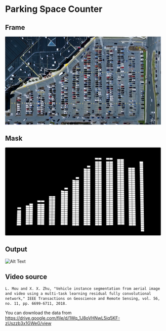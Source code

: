 # Parking Space Counter

## Frame 
![Frame](datasets/original/image.png)

## Mask 
![Mask](datasets/original/mask.png)

## Output
![Alt Text](output/output.gif)

## Video source
```
L. Mou and X. X. Zhu, "Vehicle instance segmentation from aerial image and video using a multi-task learning residual fully convolutional network," IEEE Transactions on Geoscience and Remote Sensing, vol. 56, no. 11, pp. 6699-6711, 2018.
```
You can download the data from https://drive.google.com/file/d/1Wq_1J8oVHNwL5iq5KF-zUszzb3x1GWeG/view
